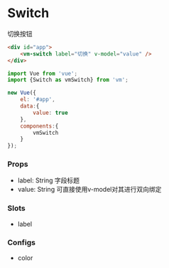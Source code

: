 Switch
=============
切换按钮

```html
<div id="app">
    <vm-switch label="切换" v-model="value" />
</div>
```

```js
import Vue from 'vue';
import {Switch as vmSwitch} from 'vm';

new Vue({
    el: '#app',
    data:{
        value: true
    },
    components:{
        vmSwitch    
    }
});
```


### Props

* label: String 字段标题
* value: String 可直接使用v-model对其进行双向绑定

### Slots

* label


### Configs

* color
